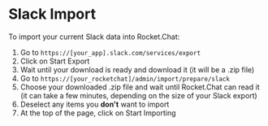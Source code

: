# Slack Import

To import your current Slack data into Rocket.Chat:

1. Go to `https://[your_app].slack.com/services/export`
2. Click on Start Export
3. Wait until your download is ready and download it (it will be a .zip file)
4. Go to `https://[your_rocketchat]/admin/import/prepare/slack`
5. Choose your downloaded .zip file and wait until Rocket.Chat can read it (it can take a few minutes, depending on the size of your Slack export)
6. Deselect any items you **don't** want to import
7. At the top of the page, click on Start Importing

